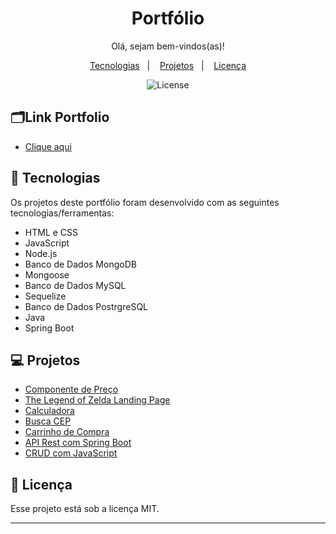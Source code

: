 <h1 align="center"> Portfólio  </h1>

<p align="center">
Olá, sejam bem-vindos(as)!
</p>
<p align="center"> 

</p>

<p align="center">
  <a href="#-tecnologias">Tecnologias</a>&nbsp;&nbsp;&nbsp;|&nbsp;&nbsp;&nbsp;
  <a href="#-projetos">Projetos</a>&nbsp;&nbsp;&nbsp;|&nbsp;&nbsp;&nbsp;
  <a href="#memo-licença">Licença</a>
</p>

<p align="center">
  <img alt="License" src="https://img.shields.io/static/v1?label=license&message=MIT&color=49AA26&labelColor=000000">
</p>

## 🗂️Link Portfolio
- <a href= "https://izabela-franca.github.io/portfolio/"> Clique aqui <a/>

## 🚀 Tecnologias

Os projetos deste portfólio foram desenvolvido com as seguintes tecnologias/ferramentas:

- HTML e CSS
- JavaScript 
- Node.js
- Banco de Dados MongoDB
- Mongoose
- Banco de Dados MySQL
- Sequelize
- Banco de Dados PostrgreSQL
- Java
- Spring Boot


## 💻 Projetos

-  <a href = "https://github.com/izabela-franca/grid-component"> Componente de Preço </a>
-  <a href = "https://github.com/izabela-franca/the-legend-of-zelda-landing-page"> The Legend of Zelda Landing Page </a>
-  <a href = "https://github.com/izabela-franca/calculator"> Calculadora </a>
- <a href="https://github.com/izabela-franca/busca-cep"> Busca CEP </a>
- <a href="https://github.com/izabela-franca/shopping-cart"> Carrinho de Compra </a>
- <a href="https://github.com/izabela-franca/springboot-api-rest"> API Rest com Spring Boot </a>
- <a href="https://github.com/izabela-franca/CRUD-cartao-fidelidade"> CRUD com JavaScript </a>



## :memo: Licença

Esse projeto está sob a licença MIT.

---
